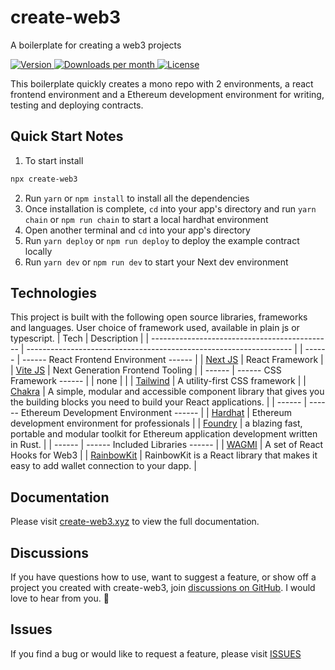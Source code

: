 # create-web3

A boilerplate for creating a web3 projects

<p>
  <a href="https://www.npmjs.com/package/create-web3">
    <img src="https://img.shields.io/npm/v/create-web3" alt="Version">
  </a>
    <a href="https://www.npmjs.com/package/create-web3">
    <img src="https://img.shields.io/npm/dm/create-web3" alt="Downloads per month">
  </a>
  <a href="/LICENSE">
    <img src="https://img.shields.io/npm/l/create-web3" alt="License">
  </a>
</p>

This boilerplate quickly creates a mono repo with 2 environments, a react frontend environment and a Ethereum development environment for writing, testing and deploying contracts.

## Quick Start Notes

1.  To start install

```bash
npx create-web3
```

2.  Run `yarn` or `npm install` to install all the dependencies
3.  Once installation is complete, `cd` into your app's directory and run `yarn chain` or `npm run chain` to start a local hardhat environment
4.  Open another terminal and `cd` into your app's directory
5.  Run `yarn deploy` or `npm run deploy` to deploy the example contract locally
6.  Run `yarn dev` or `npm run dev` to start your Next dev environment

## Technologies

This project is built with the following open source libraries, frameworks and languages. User choice of framework used, available in plain js or typescript.
| Tech | Description |
| --------------------------------------------- | ------------------------------------------------------------------ |
| ------ | ------ React Frontend Environment ------ |
| [Next JS](https://nextjs.org/) | React Framework |
| [Vite JS](https://vitejs.dev/) | Next Generation Frontend Tooling |
| ------ | ------ CSS Framework ------ |
| none | |
| [Tailwind](https://tailwindcss.com/) | A utility-first CSS framework |
| [Chakra](https://chakra-ui.com/) | A simple, modular and accessible component library that gives you the building blocks you need to build your React applications. |
| ------ | ------ Ethereum Development Environment ------ |
| [Hardhat](https://hardhat.org/) | Ethereum development environment for professionals |
| [Foundry](https://getfoundry.sh/) | a blazing fast, portable and modular toolkit for Ethereum application development written in Rust. |
| ------ | ------ Included Libraries ------ |
| [WAGMI](https://wagmi.sh/) | A set of React Hooks for Web3 |
| [RainbowKit](https://www.rainbowkit.com/docs/introduction) | RainbowKit is a React library that makes it easy to add wallet connection to your dapp. |

## Documentation

Please visit [create-web3.xyz](https://create-web3.xyz) to view the full documentation.

## Discussions

If you have questions how to use, want to suggest a feature, or show off a project you created with create-web3, join [discussions on GitHub](https://github.com/e-roy/create-web3/discussions). I would love to hear from you. 🙂

## Issues

If you find a bug or would like to request a feature, please visit [ISSUES](https://github.com/e-roy/create-web3/issues)
